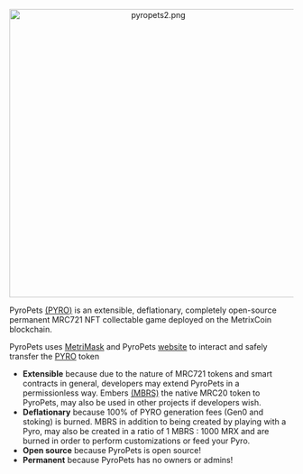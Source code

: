 <p align="center">
<img src="https://camo.githubusercontent.com/251d72c9ea30d6ac81acba97e33bb2c1997bb6430a5db5a4733b8aa8c4e18c67/68747470733a2f2f77696b692e7079726f706574732e6f72672f7079726f70657473322e706e67" alt="pyropets2.png" data-canonical-src="https://wiki.pyropets.org/pyropets2.png" width="512" height="512">
</p>

PyroPets [(PYRO)](https://wiki.pyropets.org/pyro) is an extensible, deflationary, completely open-source permanent MRC721 NFT collectable game deployed on the MetrixCoin blockchain.

PyroPets uses [MetriMask](https://wiki.pyropets.org/metrimask) and PyroPets [website](https://wiki.pyropets.org/website) to interact and safely transfer the [PYRO](https://wiki.pyropets.org/pyro) token

- **Extensible** because due to the nature of MRC721 tokens and smart contracts in general, developers may extend PyroPets in a permissionless way. Embers [(MBRS)](https://wiki.pyropets.org/mbrs) the native MRC20 token to PyroPets, may also be used in other projects if developers wish.
- **Deflationary** because 100% of PYRO generation fees (Gen0 and stoking) is burned. MBRS in addition to being created by playing with a Pyro, may also be created in a ratio of 1 MBRS : 1000 MRX and are burned in order to perform customizations or feed your Pyro.
- **Open source** because PyroPets is open source!
- **Permanent** because PyroPets has no owners or admins!
